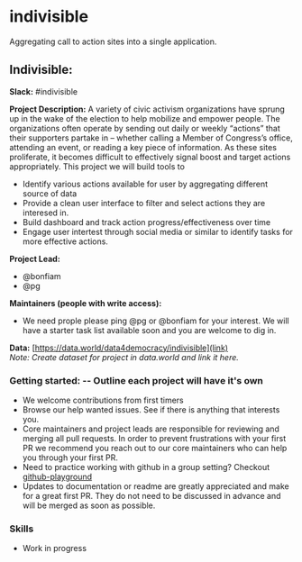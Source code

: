 # indivisible
Aggregating call to action sites into a single application.

## Indivisible:

**Slack:** #indivisible

**Project Description:**
A variety of civic activism organizations have sprung up in the wake of the election to help mobilize and empower people. The organizations often operate by sending out daily or weekly “actions” that their supporters partake in – whether calling a Member of Congress’s office, attending an event, or reading a key piece of information. As these sites proliferate, it becomes difficult to effectively signal boost and target actions appropriately. 
This project we will build tools to 
* Identify various actions available for user by aggregating different source of data
* Provide a clean user interface to filter and select actions they are interesed in.
* Build dashboard and track action progress/effectiveness over time
* Engage user intertest through social media or similar to identify tasks for more effective actions.

**Project Lead:**  
* @bonfiam
* @pg

**Maintainers (people with write access):**
* We need prople please ping @pg or @bonfiam for your interest. 
We will have a starter task list available soon and you are welcome to dig in.

**Data:** [https://data.world/data4democracy/indivisible](link)   
_Note: Create dataset for project in data.world and link it here._


### Getting started:  -- Outline each project will have it's own
* We welcome contributions from first timers
* Browse our help wanted issues. See if there is anything that interests you.
* Core maintainers and project leads are responsible for reviewing and merging all pull requests. In order to prevent frustrations with your first PR we recommend you reach out to our core maintainers who can help you through your first PR.
* Need to practice working with github in a group setting? Checkout [github-playground](https://github.com/Data4Democracy/github-playground)
* Updates to documentation or readme are greatly appreciated and make for a great first PR. They do not need to be discussed in advance and will be merged as soon as possible.


### Skills
* Work in progress
